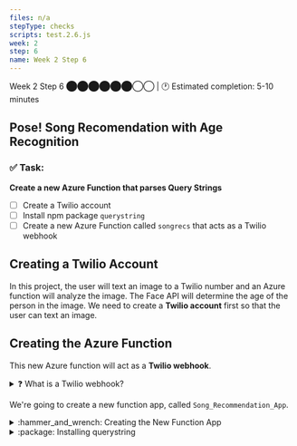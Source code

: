 ```yaml
---
files: n/a
stepType: checks
scripts: test.2.6.js
week: 2
step: 6
name: Week 2 Step 6
---
```


Week 2 Step 6 ⬤⬤⬤⬤⬤⬤◯◯ | 🕐 Estimated completion: 5-10 minutes

## Pose! Song Recomendation with Age Recognition

### ✅ Task:
**Create a new Azure Function that parses Query Strings**
- [ ] Create a Twilio account
- [ ] Install npm package `querystring`
- [ ] Create a new Azure Function called `songrecs` that acts as a Twilio webhook

## Creating a Twilio Account
In this project, the user will text an image to a Twilio number and an Azure function will analyze the image. The Face API will determine the age of the person in the image. We need to create a **Twilio account** first so that the user can text an image.

## Creating the Azure Function
This new Azure function will act as a **Twilio webhook**.

<details>
<summary>❓ What is a Twilio webhook?</summary>
</br>

A Twilio webhook is called whenever a Twilio number is used or a text is sent. Twilio sends an HTTP request to a webhook whenever something happens (such as when a text is sent).

<br>
</details>

We're going to create a new function app, called `Song_Recommendation_App`. 

<details>
<summary>:hammer_and_wrench: Creating the New Function App</summary>
</br>

Click **Function App** and then click **new**. <br><br>

<img width="1121" alt="Screen Shot 2021-05-30 at 8 04 35 PM" src="https://user-images.githubusercontent.com/70852990/120124380-4441bc00-c182-11eb-8ecb-803ed5424377.png">

<img width="216" alt="Screen Shot 2021-05-30 at 8 05 42 PM" src="https://user-images.githubusercontent.com/70852990/120124453-879c2a80-c182-11eb-81fb-3c27ae2a0d74.png">

Fill in the necessary information:<br>

<img width="730" alt="Screen Shot 2021-05-30 at 8 07 56 PM" src="https://user-images.githubusercontent.com/70852990/120124518-badeb980-c182-11eb-8e92-c8eb829f6ad4.png">

<br>
</details>

<details>
<summary>:package: Installing querystring</summary>
</br>

We need to install the npm package `querystring`. This package parses **query strings**, and we will use it to parse the SMS sent by the user to the Twilio number so we can access the image sent in the text.

As we did when we installed `parse-multipart`, we need to enter `npm init -y` before we can install `querystring`: <br><br>
<img width="339" alt="Screen Shot 2021-05-30 at 7 11 28 PM" src="https://user-images.githubusercontent.com/70852990/120124978-c4692100-c184-11eb-86d9-0f4471c073e0.png">

Now we can install `querystring` by entering `npm install querystring`: <br><br>
<img width="1120" alt="Screen Shot 2021-05-30 at 8 23 18 PM" src="https://user-images.githubusercontent.com/70852990/120125008-e1055900-c184-11eb-9c92-7b70d5891397.png">

<br>
</details>
